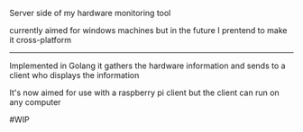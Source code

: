 Server side of my hardware monitoring tool

currently aimed for windows machines but in the future I prentend to make it cross-platform

---

Implemented in Golang it gathers the hardware information and sends to a client who displays the information

It's now aimed for use with a raspberry pi client but the client can run on any computer

#WIP
